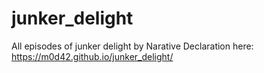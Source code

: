 # junker_delight
All episodes of junker delight by Narative Declaration here: https://m0d42.github.io/junker_delight/
